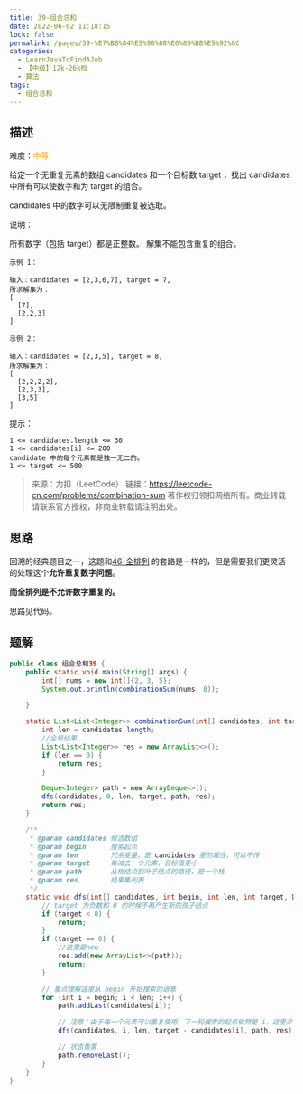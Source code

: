 ```yaml
---
title: 39-组合总和
date: 2022-06-02 11:18:15
lock: false
permalink: /pages/39-%E7%BB%84%E5%90%88%E6%80%BB%E5%92%8C
categories: 
  - LearnJavaToFindAJob
  - 【中级】12k-26k档
  - 算法
tags: 
  - 组合总和
---
```

## 描述

难度：<span style="color:orange">中等</span>

给定一个无重复元素的数组 candidates 和一个目标数 target ，找出 candidates 中所有可以使数字和为 target 的组合。

candidates 中的数字可以无限制重复被选取。

说明：

所有数字（包括 target）都是正整数。
解集不能包含重复的组合。 

```
示例 1：

输入：candidates = [2,3,6,7], target = 7,
所求解集为：
[
  [7],
  [2,2,3]
]
```

```
示例 2：

输入：candidates = [2,3,5], target = 8,
所求解集为：
[
  [2,2,2,2],
  [2,3,3],
  [3,5]
]
```


提示：

```
1 <= candidates.length <= 30
1 <= candidates[i] <= 200
candidate 中的每个元素都是独一无二的。
1 <= target <= 500
```



> 来源：力扣（LeetCode）
> 链接：https://leetcode-cn.com/problems/combination-sum
> 著作权归领扣网络所有。商业转载请联系官方授权，非商业转载请注明出处。



## 思路

回溯的经典题目之一，这题和[46-全排列](articles\算法\46-全排列.md) 的套路是一样的，但是需要我们更灵活的处理这个**允许重复数字问题**。

**而全排列是不允许数字重复的。**

思路见代码。

## 题解

```java
public class 组合总和39 {
    public static void main(String[] args) {
        int[] nums = new int[]{2, 3, 5};
        System.out.println(combinationSum(nums, 8));

    }

    static List<List<Integer>> combinationSum(int[] candidates, int target) {
        int len = candidates.length;
        //全局结果
        List<List<Integer>> res = new ArrayList<>();
        if (len == 0) {
            return res;
        }

        Deque<Integer> path = new ArrayDeque<>();
        dfs(candidates, 0, len, target, path, res);
        return res;
    }

    /**
     * @param candidates 候选数组
     * @param begin      搜索起点
     * @param len        冗余变量，是 candidates 里的属性，可以不传
     * @param target     每减去一个元素，目标值变小
     * @param path       从根结点到叶子结点的路径，是一个栈
     * @param res        结果集列表
     */
    static void dfs(int[] candidates, int begin, int len, int target, Deque<Integer> path, List<List<Integer>> res) {
        // target 为负数和 0 的时候不再产生新的孩子结点
        if (target < 0) {
            return;
        }
        if (target == 0) {
            //这里是new
            res.add(new ArrayList<>(path));
            return;
        }

        // 重点理解这里从 begin 开始搜索的语意
        for (int i = begin; i < len; i++) {
            path.addLast(candidates[i]);

            // 注意：由于每一个元素可以重复使用，下一轮搜索的起点依然是 i，这里非常容易弄错
            dfs(candidates, i, len, target - candidates[i], path, res);

            // 状态重置
            path.removeLast();
        }
    }
}
```

